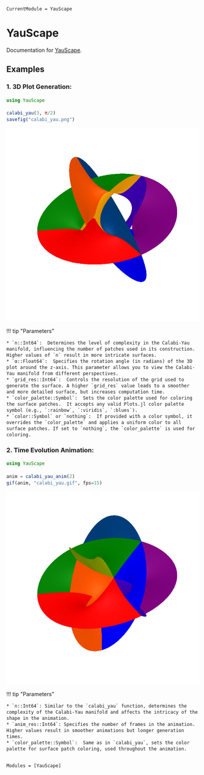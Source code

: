 ```@meta
CurrentModule = YauScape
```

# YauScape

Documentation for [YauScape](https://github.com/rice8y/YauScape.jl).

## Examples

### 1. 3D Plot Generation:

```julia
using YauScape

calabi_yau(3, π/2)
savefig("calabi_yau.png")
```

![](assets/calabi_yau.png)

!!! tip "Parameters"
    
    * `n::Int64`:  Determines the level of complexity in the Calabi-Yau manifold, influencing the number of patches used in its construction. Higher values of `n` result in more intricate surfaces.
    * `α::Float64`:  Specifies the rotation angle (in radians) of the 3D plot around the z-axis. This parameter allows you to view the Calabi-Yau manifold from different perspectives.
    * `grid_res::Int64`:  Controls the resolution of the grid used to generate the surface. A higher `grid_res` value leads to a smoother and more detailed surface, but increases computation time.
    * `color_palette::Symbol`:  Sets the color palette used for coloring the surface patches.  It accepts any valid Plots.jl color palette symbol (e.g., `:rainbow`, `:viridis`, `:blues`).
    * `color::Symbol` or `nothing`:  If provided with a color symbol, it overrides the `color_palette` and applies a uniform color to all surface patches. If set to `nothing`, the `color_palette` is used for coloring.

### 2. Time Evolution Animation:

```julia
using YauScape

anim = calabi_yau_anim(2)
gif(anim, "calabi_yau.gif", fps=15)
```

![](assets/calabi_yau.gif)

!!! tip "Parameters"

    * `n::Int64`: Similar to the `calabi_yau` function, determines the complexity of the Calabi-Yau manifold and affects the intricacy of the shape in the animation.
    * `anim_res::Int64`: Specifies the number of frames in the animation. Higher values result in smoother animations but longer generation times.
    * `color_palette::Symbol`:  Same as in `calabi_yau`, sets the color palette for surface patch coloring, used throughout the animation.

```@index
```

```@autodocs
Modules = [YauScape]
```
